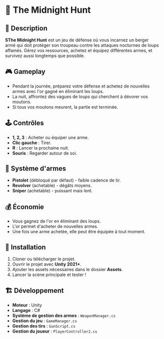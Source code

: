 # 🐺 The Midnight Hunt

## 📜 Description
**SThe Midnight Hunt** est un jeu de défense où vous incarnez un berger armé qui doit protéger son troupeau contre les attaques nocturnes de loups affamés. Gérez vos ressources, achetez et équipez différentes armes, et survivez aussi longtemps que possible.

## 🎮 Gameplay
- Pendant la journée, préparez votre défense et achetez de nouvelles armes avec l'or gagné en éliminant les loups.
- La nuit, affrontez des vagues de loups qui cherchent à dévorer vos moutons.
- Si tous vos moutons meurent, la partie est terminée.

## 🕹️ Contrôles
- **1, 2, 3** : Acheter ou équiper une arme.
- **Clic gauche** : Tirer.
- **R** : Lancer la prochaine nuit.
- **Souris** : Regarder autour de soi.

## 🔫 Système d'armes
- **Pistolet** (débloqué par défaut) - faible cadence de tir.
- **Revolver** (achetable) - dégâts moyens.
- **Sniper** (achetable) - puissant mais lent.

## 💰 Économie
- Vous gagnez de l'or en éliminant des loups.
- L'or permet d'acheter de nouvelles armes.
- Une fois une arme achetée, elle peut être équipée à tout moment.

## 🔧 Installation
1. Cloner ou télécharger le projet.
2. Ouvrir le projet avec **Unity 2021+**.
3. Ajouter les assets nécessaires dans le dossier **Assets**.
4. Lancer la scène principale et tester !

## 🏗️ Développement
- **Moteur** : Unity
- **Langage** : C#
- **Système de gestion des armes** : `WeaponManager.cs`
- **Gestion du jeu** : `GameManager.cs`
- **Gestion des tirs** : `GunScript.cs`
- **Gestion du joueur** : `PlayerController2.cs`


